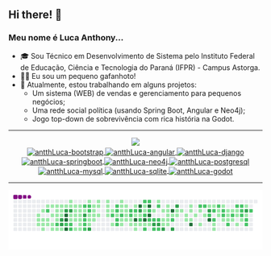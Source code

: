 ## Hi there! 👋
### Meu nome é Luca Anthony...

- 🎓 Sou Técnico em Desenvolvimento de Sistema pelo Instituto Federal de Educação, Ciência e Tecnologia do Paraná (IFPR) - Campus Astorga.
- 🦗🖖 Eu sou um pequeno gafanhoto!
- 🔭 Atualmente, estou trabalhando em alguns projetos:
    - Um sistema (WEB) de vendas e gerenciamento para pequenos negócios;
    - Uma rede social política (usando Spring Boot, Angular e Neo4j);
    - Jogo top-down de sobrevivência com rica história na Godot.

---
<div align="center" style="display: inline_block">
    <a href="https://github.com/antth-Luca">
    <img height="160em" src="https://github-readme-stats.vercel.app/api/top-langs/?username=antth-Luca&layout=compact&langs_count=7&theme=dark"/>
</div>
<div align="center" style="display: inline_block">
    <img align="center" alt="antthLuca-bootstrap" height="30" width="40" src="https://cdn.jsdelivr.net/gh/devicons/devicon/icons/bootstrap/bootstrap-original.svg"/>
    <img align="center" alt="antthLuca-angular" height="30" width="40" src="https://cdn.jsdelivr.net/gh/devicons/devicon/icons/angular/angular-original.svg"/>
    <img align="center" alt="antthLuca-django" height="30" width="40" src="https://cdn.jsdelivr.net/gh/devicons/devicon/icons/django/django-plain.svg"/>
    <img align="center" alt="antthLuca-springboot" height="30" width="40" src="https://cdn.jsdelivr.net/gh/devicons/devicon/icons/spring/spring-original.svg"/>
    <img align="center" alt="antthLuca-neo4j" height="30" width="40" src="https://cdn.jsdelivr.net/gh/devicons/devicon/icons/neo4j/neo4j-original.svg"/>
    <img align="center" alt="antthLuca-postgresql" height="30" width="40" src="https://cdn.jsdelivr.net/gh/devicons/devicon/icons/postgresql/postgresql-original.svg"/>
    <img align="center" alt="antthLuca-mysql" height="30" width="40" src="https://cdn.jsdelivr.net/gh/devicons/devicon/icons/mysql/mysql-original.svg"/>
    <img align="center" alt="antthLuca-sqlite" height="30" width="40" src="https://cdn.jsdelivr.net/gh/devicons/devicon/icons/sqlite/sqlite-original.svg"/>
    <img align="center" alt="antthLuca-godot" height="30" width="40" src="https://cdn.jsdelivr.net/gh/devicons/devicon/icons/godot/godot-original.svg"/>
</div>

---
![snake gif](https://github.com/antth-Luca/antth-Luca/blob/output/github-contribution-grid-snake.gif)
